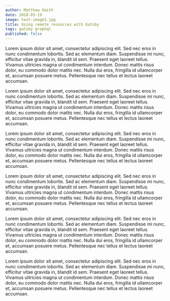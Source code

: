 ```yaml
---
author: Matthew Smith
date: 2018-03-19
image: test-image2.jpg
title: Using remote resources with Gatsby
tags: gatsby graphql
published: false
---
```


Lorem ipsum dolor sit amet, consectetur adipiscing elit. Sed nec eros in
nunc condimentum lobortis. Sed ac elementum diam. Suspendisse mi nunc,
efficitur vitae gravida in, blandit id sem. Praesent eget laoreet tellus.
Vivamus ultricies magna ut condimentum interdum. Donec mattis risus dolor,
eu commodo dolor mattis nec. Nulla dui eros, fringilla id ullamcorper et,
accumsan posuere metus. Pellentesque nec tellus et lectus laoreet accumsan.

Lorem ipsum dolor sit amet, consectetur adipiscing elit. Sed nec eros in
nunc condimentum lobortis. Sed ac elementum diam. Suspendisse mi nunc,
efficitur vitae gravida in, blandit id sem. Praesent eget laoreet tellus.
Vivamus ultricies magna ut condimentum interdum. Donec mattis risus dolor,
eu commodo dolor mattis nec. Nulla dui eros, fringilla id ullamcorper et,
accumsan posuere metus. Pellentesque nec tellus et lectus laoreet accumsan.

Lorem ipsum dolor sit amet, consectetur adipiscing elit. Sed nec eros in
nunc condimentum lobortis. Sed ac elementum diam. Suspendisse mi nunc,
efficitur vitae gravida in, blandit id sem. Praesent eget laoreet tellus.
Vivamus ultricies magna ut condimentum interdum. Donec mattis risus dolor,
eu commodo dolor mattis nec. Nulla dui eros, fringilla id ullamcorper et,
accumsan posuere metus. Pellentesque nec tellus et lectus laoreet accumsan.

Lorem ipsum dolor sit amet, consectetur adipiscing elit. Sed nec eros in
nunc condimentum lobortis. Sed ac elementum diam. Suspendisse mi nunc,
efficitur vitae gravida in, blandit id sem. Praesent eget laoreet tellus.
Vivamus ultricies magna ut condimentum interdum. Donec mattis risus dolor,
eu commodo dolor mattis nec. Nulla dui eros, fringilla id ullamcorper et,
accumsan posuere metus. Pellentesque nec tellus et lectus laoreet accumsan.

Lorem ipsum dolor sit amet, consectetur adipiscing elit. Sed nec eros in
nunc condimentum lobortis. Sed ac elementum diam. Suspendisse mi nunc,
efficitur vitae gravida in, blandit id sem. Praesent eget laoreet tellus.
Vivamus ultricies magna ut condimentum interdum. Donec mattis risus dolor,
eu commodo dolor mattis nec. Nulla dui eros, fringilla id ullamcorper et,
accumsan posuere metus. Pellentesque nec tellus et lectus laoreet accumsan.

Lorem ipsum dolor sit amet, consectetur adipiscing elit. Sed nec eros in
nunc condimentum lobortis. Sed ac elementum diam. Suspendisse mi nunc,
efficitur vitae gravida in, blandit id sem. Praesent eget laoreet tellus.
Vivamus ultricies magna ut condimentum interdum. Donec mattis risus dolor,
eu commodo dolor mattis nec. Nulla dui eros, fringilla id ullamcorper et,
accumsan posuere metus. Pellentesque nec tellus et lectus laoreet accumsan.
